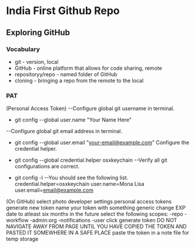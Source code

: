 # India First Github Repo

## Exploring GitHub

### Vocabulary

- git - version, local
- GitHub - online platform that allows for code sharing, remote
- repositoryy/repo - named folder of GitHub
- cloning - bringing a repo from the remote to the local


### PAT
(Personal Access Token)
--Configure global git username in terminal.
- git config --global user.name "Your Name Here"

--Configure global git email address in terminal.
- git config --global user.email "your-email@example.com"
Configure the credential helper.

- git config --global credential.helper osxkeychain
--Verify all git configurations are correct.

- git config -l
--You should see the following list.
credential.helper=osxkeychain
user.name=Mona Lisa
user.email=email@example.com

(On GitHub)
select photo
developer settings
personal access tokens
generate new token
name your token with something generic
change EXP date to atleast six months in the future
select the following scopes:
    -repo
    -workflow
    -admin:org
    -notifications
    -user
click generate token
    DO NOT NAVIGATE AWAY FROM PAGE UNTIL YOU HAVE COPIED THE TOKEN AND PASTED IT SOMEWHERE IN A SAFE PLACE
paste the token in a note file for temp storage
